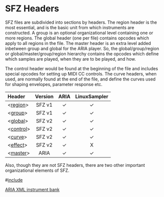 ---
---
# SFZ Headers

SFZ files are subdivided into sections by headers. The region header is the most
essential, and is the basic unit from which instruments are constructed. A group
is an optional organizational level containing one or more regions. The global
header (one per file) contains opcodes which apply to all regions in the file.
The master header is an extra level added inbetween group and global for the
ARIA player. So, the global/group/region or global/master/group/region hierarchy
contains the opcodes which define which samples are played, when they are to be
played, and how.

The control header would be found at the beginning of the file and includes
special opcodes for setting up MIDI CC controls. The curve headers, when used,
are normally found at the end of the file, and define the curves used for
shaping envelopes, parameter response etc.

| Header                        | Version | ARIA  | LinuxSampler |
| :---                          |  :---:  | :---: |    :---:     |
| <[region](/headers/region)>   | SFZ v1  |   ✓   |      ✓       |
| <[group](/headers/group)>     | SFZ v1  |   ✓   |      ✓       |
| <[global](/headers/global)>   | SFZ v2  |   ✓   |      ✓       |
| <[control](/headers/control)> | SFZ v2  |   ✓   |      ✓       |
| <[curve](/headers/curve)>     | SFZ v2  |   ✓   |      ✓       |
| <[effect](/headers/effect)>   | SFZ v2  |   ✓   |      X       |
| <[master](/headers/master)>   | ARIA    |   ✓   |      ✓       |     

Also, though they are not SFZ headers, there are two other important
organizational elements of SFZ.

\#[include](/directives/include)

[ARIA XML instrument bank](/extensions/aria/xml_instrument_bank)
